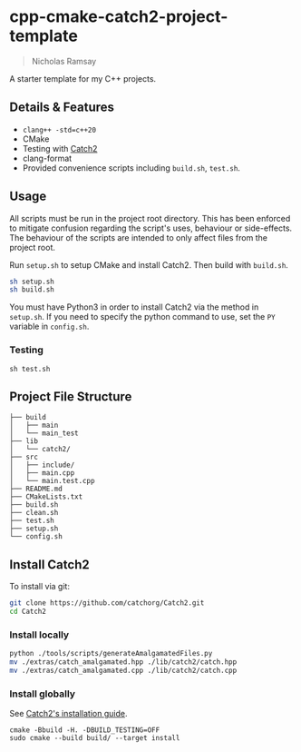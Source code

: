 # cpp-cmake-catch2-project-template
> Nicholas Ramsay

A starter template for my C++ projects. 

## Details & Features 
* `clang++ -std=c++20`
* CMake
* Testing with [Catch2](https://github.com/catchorg/Catch2/tree/devel)
* clang-format
* Provided convenience scripts including `build.sh`, `test.sh`.

## Usage
All scripts must be run in the project root directory. This has been enforced to mitigate confusion regarding the script's uses, behaviour or side-effects. The behaviour of the scripts are intended to only affect files from the project root.

Run `setup.sh` to setup CMake and install Catch2. Then build with `build.sh`.
```sh
sh setup.sh
sh build.sh
```

You must have Python3 in order to install Catch2 via the method in `setup.sh`. If you need to specify the python command to use, set the `PY` variable in `config.sh`. 

### Testing
```
sh test.sh
```

## Project File Structure
```
├── build
│   ├── main
│   └── main_test
├── lib
│   └── catch2/
├── src
│   ├── include/
│   ├── main.cpp
│   └── main.test.cpp
├── README.md
├── CMakeLists.txt
├── build.sh
├── clean.sh
├── test.sh
├── setup.sh
└── config.sh
```

## Install Catch2

To install via git:
```sh
git clone https://github.com/catchorg/Catch2.git
cd Catch2
```

### Install locally
```sh
python ./tools/scripts/generateAmalgamatedFiles.py
mv ./extras/catch_amalgamated.hpp ./lib/catch2/catch.hpp
mv ./extras/catch_amalgamated.cpp ./lib/catch2/catch.cpp
```

### Install globally
See [Catch2's installation guide](https://github.com/catchorg/Catch2/blob/devel/docs/cmake-integration.md#installing-catch2-from-git-repository). 
```
cmake -Bbuild -H. -DBUILD_TESTING=OFF
sudo cmake --build build/ --target install
```

